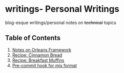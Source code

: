 # writings- Personal Writings
blog-esque writings/personal notes on ~~technical~~ topics

## Table of Contents
1) [Notes on Orleans Framework](https://github.com/gk-per/writings/blob/main/orleans.md)
2) [Recipe: Cinnamon Bread](https://github.com/gk-per/references/blob/main/recipes/cinnamon-bread.md)
3) [Recipe: Breakfast Muffins](https://github.com/gk-per/references/blob/main/recipes/breakfast-muffins.md)
4) [Pre-commit hook for mix format](https://github.com/gk-per/writings/blob/main/pre-commit.md)

